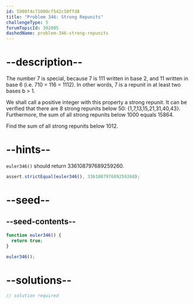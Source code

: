 ```yaml
---
id: 5900f4c71000cf542c50ffd8
title: "Problem 346: Strong Repunits"
challengeType: 5
forumTopicId: 302005
dashedName: problem-346-strong-repunits
---
```


# --description--

The number 7 is special, because 7 is 111 written in base 2, and 11 written in base 6 (i.e. 710 = 116 = 1112). In other words, 7 is a repunit in at least two bases b > 1.

We shall call a positive integer with this property a strong repunit. It can be verified that there are 8 strong repunits below 50: {1,7,13,15,21,31,40,43}. Furthermore, the sum of all strong repunits below 1000 equals 15864.

Find the sum of all strong repunits below 1012.

# --hints--

`euler346()` should return 336108797689259260.

```js
assert.strictEqual(euler346(), 336108797689259260);
```

# --seed--

## --seed-contents--

```js
function euler346() {
  return true;
}

euler346();
```

# --solutions--

```js
// solution required
```
